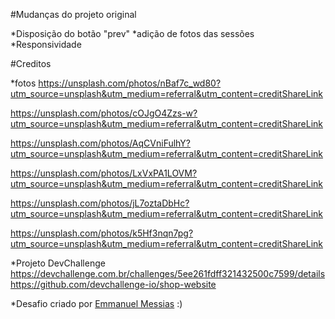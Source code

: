 #Mudanças do projeto original

  *Disposição do botão "prev" 
  *adição de fotos das sessões
  *Responsividade

#Creditos

*fotos
https://unsplash.com/photos/nBaf7c_wd80?utm_source=unsplash&utm_medium=referral&utm_content=creditShareLink

https://unsplash.com/photos/cOJgO4Zzs-w?utm_source=unsplash&utm_medium=referral&utm_content=creditShareLink

https://unsplash.com/photos/AqCVniFulhY?utm_source=unsplash&utm_medium=referral&utm_content=creditShareLink

https://unsplash.com/photos/LxVxPA1LOVM?utm_source=unsplash&utm_medium=referral&utm_content=creditShareLink

https://unsplash.com/photos/jL7oztaDbHc?utm_source=unsplash&utm_medium=referral&utm_content=creditShareLink

https://unsplash.com/photos/k5Hf3nqn7pg?utm_source=unsplash&utm_medium=referral&utm_content=creditShareLink


*Projeto DevChallenge
https://devchallenge.com.br/challenges/5ee261fdff321432500c7599/details
https://github.com/devchallenge-io/shop-website

*Desafio criado por  <a href="https://www.linkedin.com/in/emmanuel-messias-535621127/">Emmanuel Messias</a> :)